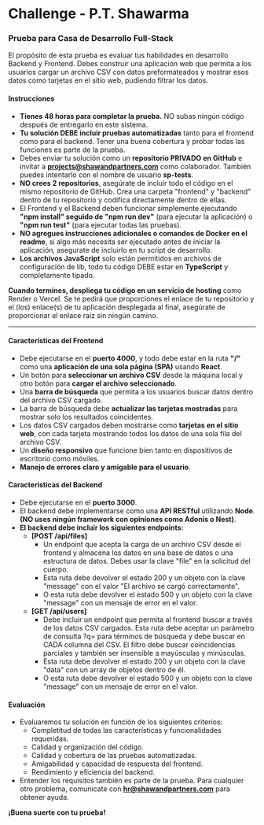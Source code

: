 # Challenge - P.T. Shawarma

### Prueba para Casa de Desarrollo Full-Stack

El propósito de esta prueba es evaluar tus habilidades en desarrollo Backend y Frontend. Debes construir una aplicación web que permita a los usuarios cargar un archivo CSV con datos preformateados y mostrar esos datos como tarjetas en el sitio web, pudiendo filtrar los datos.

#### Instrucciones

- **Tienes 48 horas para completar la prueba.** NO subas ningún código después de entregarlo en este sistema.
- **Tu solución DEBE incluir pruebas automatizadas** tanto para el frontend como para el backend. Tener una buena cobertura y probar todas las funciones es parte de la prueba.
- Debes enviar tu solución como un **repositorio PRIVADO en GitHub** e invitar a **projects@shawandpartners.com** como colaborador. También puedes intentarlo con el nombre de usuario **sp-tests**.
- **NO crees 2 repositorios**, asegúrate de incluir todo el código en el mismo repositorio de GitHub. Crea una carpeta "frontend" y "backend" dentro de tu repositorio y codifica directamente dentro de ellas.
- El Frontend y el Backend deben funcionar simplemente ejecutando **"npm install" seguido de "npm run dev"** (para ejecutar la aplicación) o **"npm run test"** (para ejecutar todas las pruebas).
- **NO agregues instrucciones adicionales o comandos de Docker en el readme**, si algo más necesita ser ejecutado antes de iniciar la aplicación, asegurate de incluirlo en tu script de desarrollo.
- **Los archivos JavaScript** solo están permitidos en archivos de configuración de lib, todo tu código DEBE estar en **TypeScript** y completamente tipado. 

**Cuando termines, despliega tu código en un servicio de hosting** como Render o Vercel. Se te pedirá que proporciones el enlace de tu repositorio y el (los) enlace(s) de tu aplicación desplegada al final, asegúrate de proporcionar el enlace raíz sin ningún camino.

------------

#### Características del Frontend
- Debe ejecutarse en el **puerto 4000**, y todo debe estar en la ruta **"/"** como una **aplicación de una sola página (SPA)** usando **React**.
- Un botón para **seleccionar un archivo CSV** desde la máquina local y otro botón para **cargar el archivo seleccionado**.
- Una **barra de búsqueda** que permita a los usuarios buscar datos dentro del archivo CSV cargado.
- La barra de búsqueda debe **actualizar las tarjetas mostradas** para mostrar solo los resultados coincidentes.
- Los datos CSV cargados deben mostrarse como **tarjetas en el sitio web**, con cada tarjeta mostrando todos los datos de una sola fila del archivo CSV.
- Un **diseño responsivo** que funcione bien tanto en dispositivos de escritorio como móviles.
- **Manejo de errores claro y amigable para el usuario**.

#### Caracteristicas del Backend
- Debe ejecutarse en el **puerto 3000**.
- El backend debe implementarse como una **API RESTful** utilizando **Node**. **(NO uses ningún framework con opiniones como Adonis o Nest)**.
- **El backend debe incluir los siguientes endpoints:**
   - **[POST /api/files]**
      - Un endpoint que acepta la carga de un archivo CSV desde el frontend y almacena los datos en una base de datos o una estructura de datos. Debes usar la clave "file" en la solicitud del cuerpo.
      - Esta ruta debe devolver el estado 200 y un objeto con la clave "message" con el valor "El archivo se cargó correctamente".
      - O esta ruta debe devolver el estado 500 y un objeto con la clave "message" con un mensaje de error en el valor.
   - **[GET /api/users]**
      - Debe incluir un endpoint que permita al frontend buscar a través de los datos CSV cargados. Esta ruta debe aceptar un parámetro de consulta ?q= para términos de búsqueda y debe buscar en CADA columna del CSV. El filtro debe buscar coincidencias parciales y también ser insensible a mayúsculas y minúsculas.
      - Esta ruta debe devolver el estado 200 y un objeto con la clave "data" con un array de objetos dentro de él.
      - O esta ruta debe devolver el estado 500 y un objeto con la clave "message" con un mensaje de error en el valor.

#### Evaluación

- Evaluaremos tu solución en función de los siguientes criterios:
   - Completitud de todas las características y funcionalidades requeridas.
   - Calidad y organización del código.
   - Calidad y cobertura de las pruebas automatizadas.
   - Amigabilidad y capacidad de respuesta del frontend.
   - Rendimiento y eficiencia del backend.
- Entender los requisitos también es parte de la prueba. Para cualquier otro problema, comunicate con **hr@shawandpartners.com** para obtener ayuda.

**¡Buena suerte con tu prueba!**